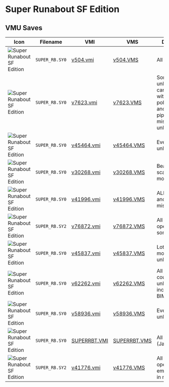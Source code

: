 # Super Runabout SF Edition

## VMU Saves

| Icon | Filename | VMI | VMS | Description |
|------|----------|-----|-----|-------------|
| ![Super Runabout SF Edition](../icons/SUPER_RB.SY0.GIF) | `SUPER_RB.SY0` | [v504.vmi](v504.vmi) | [v504.VMS](v504.VMS) | All cars&levels. 
| ![Super Runabout SF Edition](../icons/SUPER_RB.SY0.GIF) | `SUPER_RB.SY0` | [v7623.vmi](v7623.vmi) | [v7623.VMS](v7623.VMS) | Some emblems unlocked, 2 cars unlocked with police(4wheeler and a pipmobile) 3 missions unlocked also. 
| ![Super Runabout SF Edition](../icons/SUPER_RB.SY0.GIF) | `SUPER_RB.SY0` | [v45464.vmi](v45464.vmi) | [v45464.VMS](v45464.VMS) | Everything unlocked. 
| ![Super Runabout SF Edition](../icons/SUPER_RB.SY0.GIF) | `SUPER_RB.SY0` | [v30268.vmi](v30268.vmi) | [v30268.VMS](v30268.VMS) | Beat both scanerios. Got most of the cars 
| ![Super Runabout SF Edition](../icons/SUPER_RB.SY0.GIF) | `SUPER_RB.SY0` | [v41996.vmi](v41996.vmi) | [v41996.VMS](v41996.VMS) | ALL cars unlock and special missions. 
| ![Super Runabout SF Edition](../icons/SUPER_RB.SY2.GIF) | `SUPER_RB.SY2` | [v76872.vmi](v76872.vmi) | [v76872.VMS](v76872.VMS) | All missions open including some emblems. 
| ![Super Runabout SF Edition](../icons/SUPER_RB.SY0.GIF) | `SUPER_RB.SY0` | [v45837.vmi](v45837.vmi) | [v45837.VMS](v45837.VMS) | Lots of cars and most stages unlocked. 
| ![Super Runabout SF Edition](../icons/SUPER_RB.SY0.GIF) | `SUPER_RB.SY0` | [v62262.vmi](v62262.vmi) | [v62262.VMS](v62262.VMS) | All vehicles all courses unlocked including the BIM car! 
| ![Super Runabout SF Edition](../icons/SUPER_RB.SY0.GIF) | `SUPER_RB.SY0` | [v58936.vmi](v58936.vmi) | [v58936.VMS](v58936.VMS) | Everything unlocked. 
| ![Super Runabout SF Edition](../icons/SUPER_RB.SY0.GIF) | `SUPER_RB.SY0` | [SUPERRBT.VMI](SUPERRBT.VMI) | [SUPERRBT.VMS](SUPERRBT.VMS) | All unlocked. (Jap/USA)
| ![Super Runabout SF Edition](../icons/SUPER_RB.SY2.GIF) | `SUPER_RB.SY2` | [v41776.vmi](v41776.vmi) | [v41776.VMS](v41776.VMS) | All missions open and secret emblem found in normal mode. 

